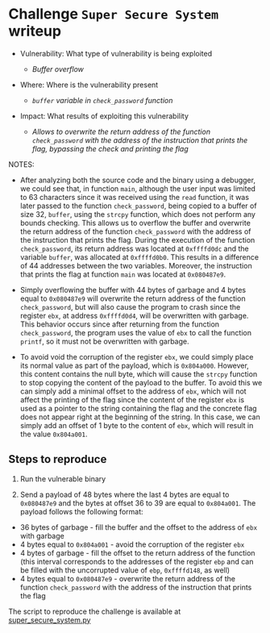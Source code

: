 # Challenge `Super Secure System` writeup

- Vulnerability: What type of vulnerability is being exploited
  - _Buffer overflow_

- Where: Where is the vulnerability present
  - _`buffer` variable in `check_password` function_

- Impact: What results of exploiting this vulnerability
    - _Allows to overwrite the return address of the function `check_password` with the address of the instruction that prints the flag, bypassing the check and printing the flag_

NOTES: 
- After analyzing both the source code and the binary using a debugger, we could see that, in function `main`, although the user input was limited to 63 characters since it was received using the `read` function, it was later passed to the function `check_password`, being copied to a buffer of size 32, `buffer`, using the `strcpy` function, which does not perform any bounds checking. This allows us to overflow the buffer and overwrite the return address of the function `check_password` with the address of the instruction that prints the flag. During the 
execution of the function `check_password`, its return address was located at `0xffffd0dc` and the variable `buffer`, was allocated at `0xffffd0b0`. This results in a difference of 44 addresses between the two variables. Moreover, the instruction that prints the flag at function `main` was located at `0x080487e9`.

 - Simply overflowing the buffer with 44 bytes of garbage and 4 bytes equal to `0x080487e9` will overwrite the return address of the function `check_password`, but will also cause the program to crash since the register `ebx`, at address `0xffffd0d4`, will be overwritten with garbage. This behavior occurs since after returning from the function `check_password`, the program uses the value of `ebx` to call the function `printf`, so it must not be overwritten with garbage.

- To avoid void the corruption of the register `ebx`, we could simply place its normal value as part of the payload, which is `0x804a000`. However, this content contains the null byte, which will cause the `strcpy` function to stop copying the content of the payload to the buffer. To avoid this we can simply add a minimal offset to the address of `ebx`, which will not affect the printing of the flag since the content of the register `ebx` is used as a pointer to the string containing the flag and the concrete flag does not appear right at the beginning of the string. In this case, we can simply add an offset of 1 byte to the content of `ebx`, which will result in the value `0x804a001`.

## Steps to reproduce

1. Run the vulnerable binary

2. Send a payload of 48 bytes where the last 4 bytes are equal to `0x080487e9` and the bytes at offset 36 to 39 are equal to `0x804a001`. The payload follows the following format:
  - 36 bytes of garbage - fill the buffer and the offset to the address of `ebx` with garbage
  - 4 bytes equal to `0x804a001` - avoid the corruption of the register `ebx`
  - 4 bytes of garbage - fill the offset to the return address of the function (this interval corresponds to the addresses of the register `ebp` and can be filled with the uncorrupted value of `ebp`, `0xffffd148`, as well)
  - 4 bytes equal to `0x080487e9` - overwrite the return address of the function `check_password` with the address of the instruction that prints the flag

The script to reproduce the challenge is available at [super_secure_system.py](super_secure_system.py)
